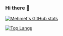 ### Hi there 👋

<!--
**MehmetCanak/MehmetCanak** is a ✨ _special_ ✨ repository because its `README.md` (this file) appears on your GitHub profile.

Here are some ideas to get you started:

- 🔭 I’m currently working on ...
- 🌱 I’m currently learning ...
- 👯 I’m looking to collaborate on ...
- 🤔 I’m looking for help with ...
- 💬 Ask me about ...
- 📫 How to reach me: ...
- 😄 Pronouns: ...
- ⚡ Fun fact: ...
-->

[![Mehmet's GitHub stats](https://github-readme-stats.vercel.app/api?username=mehmetcanak&show_icons=true&theme=react&layout=default&card_width=5)](https://github.com/mehmetcanak)


[![Top Langs](https://github-readme-stats.vercel.app/api/top-langs/?username=mehmetcanak&layout=compact&theme=solarized-dark)](https://github.com/mehmetcanak/)



<!--[![Mehmet's GitHub stats](https://github-profile-trophy.vercel.app/?username=mehmetcanak&theme=onedark&hide_rank=true)](https://github.com/mehmetcanak/mehmetcanak)

[![Mehmet's github activity graph](https://activity-graph.herokuapp.com/graph?username=mehmetcanak&theme=github)]
 

[![Top Langs](https://github-readme-stats.vercel.app/api/top-langs/?username=mehmetcanak&langs_count=12&theme=react)](https://github.com/mehmetcanak) -->


